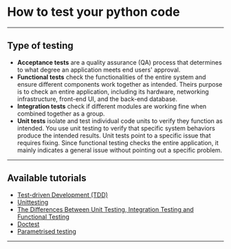 # How to test your python code
***

## Type of testing
- **Acceptance tests** are a quality assurance (QA) process that determines to what degree an application meets end users' approval.
- **Functional tests** check the functionalities of the entire system and ensure different components work together as intended. Theirs purpose is to check an entire application, including its hardware, networking infrastructure, front-end UI, and the back-end database.
- **Integration tests** check if different modules are working fine when combined together as a group.
- **Unit tests** isolate and test individual code units to verify they function as intended. You use unit testing to verify that specific system behaviors produce the intended results. Unit tests point to a specific issue that requires fixing. Since functional testing checks the entire application, it mainly indicates a general issue without pointing out a specific problem.
***

## Available tutorials
- [Test-driven Development (TDD)](https://github.com/kyaiooiayk/Python-Programming/tree/main/tutorials/Testing/Test-driven%20Development%20(TDD))
- [Unittesting](https://github.com/kyaiooiayk/Python-Programming/tree/main/tutorials/Testing/Unittesting)
- [The Differences Between Unit Testing, Integration Testing and Functional Testing](https://www.softwaretestinghelp.com/the-difference-between-unit-integration-and-functional-testing/)
- [Doctest](https://github.com/kyaiooiayk/Python-Programming/tree/main/tutorials/Testing/Doctest)
- [Parametrised testing](https://github.com/kyaiooiayk/Python-Programming/tree/main/tutorials/Testing/parametrised_testing)
***
